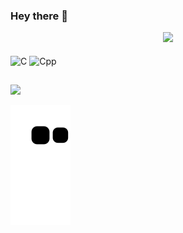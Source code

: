 ### Hey there 👋

<div align="center">
  <img height="150em" src="https://github-readme-stats.vercel.app/api?username=atrsp&show_icons=true&theme=dracula&include_all_commits=true&count_private=false"/>
</div>

<div style="display: inline_block"><br>
  <img align="center" alt="C" height="30" width="40" src="https://cdn.jsdelivr.net/gh/devicons/devicon/icons/c/c-original.svg">
  <img align="center" alt="Cpp" height="30" width="40" src="https://cdn.jsdelivr.net/gh/devicons/devicon/icons/cplusplus/cplusplus-original.svg">
</div>

##

<div>
 
  <a href = "mailto:atrspereira@gmail.com"><img src="https://img.shields.io/badge/-Gmail-%23333?style=for-the-badge&logo=gmail&logoColor=white" target="_blank"></a>
  
  ![Snake animation](https://github.com/atrsp/atrsp/blob/output/github-contribution-grid-snake.svg)
  
</div>
